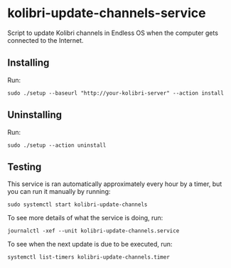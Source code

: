 # kolibri-update-channels-service

Script to update Kolibri channels in Endless OS when the computer gets connected to the Internet.

## Installing

Run:

```
sudo ./setup --baseurl "http://your-kolibri-server" --action install
```

## Uninstalling

Run:

```
sudo ./setup --action uninstall
```

## Testing

This service is ran automatically approximately every hour by a timer, but you can run it manually by running:

```
sudo systemctl start kolibri-update-channels
```

To see more details of what the service is doing, run:

```
journalctl -xef --unit kolibri-update-channels.service
```

To see when the next update is due to be executed, run:

```
systemctl list-timers kolibri-update-channels.timer
```
